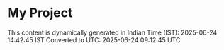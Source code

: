 # My Project

This content is dynamically generated in Indian Time (IST): 2025-06-24 14:42:45 IST
Converted to UTC: 2025-06-24 09:12:45 UTC
